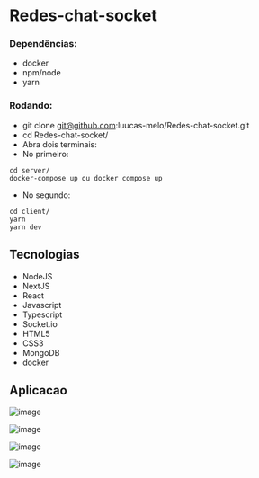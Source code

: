 # Redes-chat-socket

### Dependências: 
* docker
* npm/node
* yarn
### Rodando:
* git clone git@github.com:luucas-melo/Redes-chat-socket.git
* cd Redes-chat-socket/
* Abra dois terminais:
* No primeiro:
```
cd server/
docker-compose up ou docker compose up
```
* No segundo: 
```
cd client/
yarn
yarn dev
```

## Tecnologias
* NodeJS
* NextJS
* React
* Javascript
* Typescript
* Socket.io
* HTML5
* CSS3
* MongoDB
* docker

## Aplicacao 

![image](https://user-images.githubusercontent.com/48891167/166581335-1ce70933-98f8-4634-a07e-6254c3c580b9.png)

![image](https://user-images.githubusercontent.com/48891167/166580892-42f7b8ab-12da-484d-bea7-6cfd26b5763e.png)

![image](https://user-images.githubusercontent.com/48891167/166581060-02c01be3-9179-45e8-b5c3-533d66652b25.png)

![image](https://user-images.githubusercontent.com/48891167/166609811-5017fb67-4c91-4a40-8d3f-8a1574f0944f.png)




